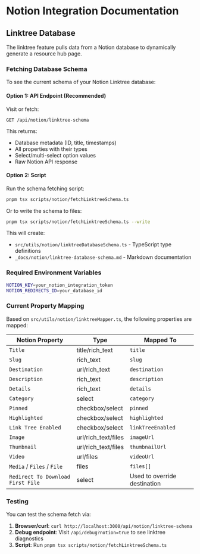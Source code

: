 # Notion Integration Documentation

## Linktree Database

The linktree feature pulls data from a Notion database to dynamically generate a resource hub page.

### Fetching Database Schema

To see the current schema of your Notion Linktree database:

#### Option 1: API Endpoint (Recommended)

Visit or fetch:
```
GET /api/notion/linktree-schema
```

This returns:
- Database metadata (ID, title, timestamps)
- All properties with their types
- Select/multi-select option values
- Raw Notion API response

#### Option 2: Script

Run the schema fetching script:

```bash
pnpm tsx scripts/notion/fetchLinktreeSchema.ts
```

Or to write the schema to files:

```bash
pnpm tsx scripts/notion/fetchLinktreeSchema.ts --write
```

This will create:
- `src/utils/notion/linktreeDatabaseSchema.ts` - TypeScript type definitions
- `_docs/notion/linktree-database-schema.md` - Markdown documentation

### Required Environment Variables

```bash
NOTION_KEY=your_notion_integration_token
NOTION_REDIRECTS_ID=your_database_id
```

### Current Property Mapping

Based on `src/utils/notion/linktreeMapper.ts`, the following properties are mapped:

| Notion Property | Type | Mapped To |
|----------------|------|-----------|
| `Title` | title/rich_text | `title` |
| `Slug` | rich_text | `slug` |
| `Destination` | url/rich_text | `destination` |
| `Description` | rich_text | `description` |
| `Details` | rich_text | `details` |
| `Category` | select | `category` |
| `Pinned` | checkbox/select | `pinned` |
| `Highlighted` | checkbox/select | `highlighted` |
| `Link Tree Enabled` | checkbox/select | `linkTreeEnabled` |
| `Image` | url/rich_text/files | `imageUrl` |
| `Thumbnail` | url/rich_text/files | `thumbnailUrl` |
| `Video` | url/files | `videoUrl` |
| `Media` / `Files` / `File` | files | `files[]` |
| `Redirect To Download First File` | select | Used to override destination |

### Testing

You can test the schema fetch via:

1. **Browser/curl**: `curl http://localhost:3000/api/notion/linktree-schema`
2. **Debug endpoint**: Visit `/api/debug?notion=true` to see linktree diagnostics
3. **Script**: Run `pnpm tsx scripts/notion/fetchLinktreeSchema.ts`

